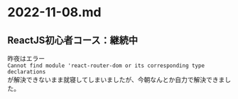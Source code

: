 # 2022-11-08.md

## ReactJS初心者コース：継続中

昨夜はエラー  
```Cannot find module 'react-router-dom or its corresponding type declarations```   
が解決できないまま就寝してしまいましたが、今朝なんとか自力で解決できました。
